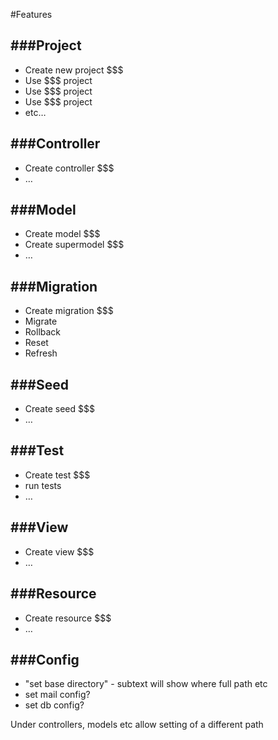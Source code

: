 #Features

###Project
---
* Create new project $$$
* Use $$$ project
* Use $$$ project
* Use $$$ project
* etc…

###Controller
---
* Create controller $$$
* …

###Model
---
* Create model $$$
* Create supermodel $$$
* …

###Migration
---
* Create migration $$$
* Migrate
* Rollback
* Reset
* Refresh

###Seed
---
* Create seed $$$
* …

###Test
---
* Create test $$$
* run tests
* …

###View
---
* Create view $$$
* …

###Resource
---
* Create resource $$$
* …

###Config
---
* "set base directory" - subtext will show where full path etc
* set mail config?
* set db config?

Under controllers, models etc
allow setting of a different path
